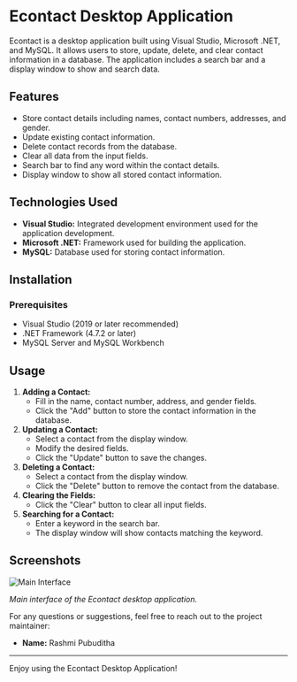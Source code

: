 <!DOCTYPE html>
<html lang="en">
<head>
    <meta charset="UTF-8">
    <meta name="viewport" content="width=device-width, initial-scale=1.0">
</head>
<body>
    <div class="container">
        <h1>Econtact Desktop Application</h1>
        <p>
            Econtact is a desktop application built using Visual Studio, Microsoft .NET, and MySQL.
            It allows users to store, update, delete, and clear contact information in a database.
            The application includes a search bar and a display window to show and search data.
        </p>        
        <h2>Features</h2>
        <ul>
            <li>Store contact details including names, contact numbers, addresses, and gender.</li>
            <li>Update existing contact information.</li>
            <li>Delete contact records from the database.</li>
            <li>Clear all data from the input fields.</li>
            <li>Search bar to find any word within the contact details.</li>
            <li>Display window to show all stored contact information.</li>
        </ul>
        <h2>Technologies Used</h2>
        <ul>
            <li><strong>Visual Studio:</strong> Integrated development environment used for the application development.</li>
            <li><strong>Microsoft .NET:</strong> Framework used for building the application.</li>
            <li><strong>MySQL:</strong> Database used for storing contact information.</li>
        </ul>
        <h2>Installation</h2>
        <h3>Prerequisites</h3>
        <ul>
            <li>Visual Studio (2019 or later recommended)</li>
            <li>.NET Framework (4.7.2 or later)</li>
            <li>MySQL Server and MySQL Workbench</li>
        </ul>
        <h2>Usage</h2>
        <ol>
            <li><strong>Adding a Contact:</strong>
                <ul>
                    <li>Fill in the name, contact number, address, and gender fields.</li>
                    <li>Click the "Add" button to store the contact information in the database.</li>
                </ul>
            </li>
            <li><strong>Updating a Contact:</strong>
                <ul>
                    <li>Select a contact from the display window.</li>
                    <li>Modify the desired fields.</li>
                    <li>Click the "Update" button to save the changes.</li>
                </ul>
            </li>
            <li><strong>Deleting a Contact:</strong>
                <ul>
                    <li>Select a contact from the display window.</li>
                    <li>Click the "Delete" button to remove the contact from the database.</li>
                </ul>
            </li>
            <li><strong>Clearing the Fields:</strong>
                <ul>
                    <li>Click the "Clear" button to clear all input fields.</li>
                </ul>
            </li>
            <li><strong>Searching for a Contact:</strong>
                <ul>
                    <li>Enter a keyword in the search bar.</li>
                    <li>The display window will show contacts matching the keyword.</li>
                </ul>
            </li>
        </ol>
        <h2>Screenshots</h2>
        <p><img src="images/interface.png" alt="Main Interface" /></p>
        <p><em>Main interface of the Econtact desktop application.</em></p>
        <p>For any questions or suggestions, feel free to reach out to the project maintainer:</p>
        <ul>
            <li><strong>Name:</strong> Rashmi Pubuditha</li>
        </ul>    
        <hr />
        <p>Enjoy using the Econtact Desktop Application!</p>
    </div>
</body>
</html>
